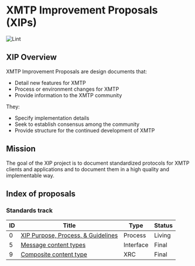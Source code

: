 # XMTP Improvement Proposals (XIPs)

![Lint](https://github.com/xmtp/XIPs/actions/workflows/lint.yml/badge.svg)

## XIP Overview

XMTP Improvement Proposals are design documents that:

- Detail new features for XMTP
- Process or environment changes for XMTP
- Provide information to the XMTP community

They:

- Specify implementation details
- Seek to establish consensus among the community
- Provide structure for the continued development of XMTP

## Mission

The goal of the XIP project is to document standardized protocols for XMTP clients and applications and to document them in a high quality and implementable way.

## Index of proposals

### Standards track

| ID | Title | Type | Status |
| -- | -- | -- | -- |
| 0 | [XIP Purpose, Process, & Guidelines](./XIPs/xip-0-purpose-process.md) | Process | Living |
| 5 | [Message content types](./XIPs/xip-5-message-content-types.md) | Interface | Final |
| 9 | [Composite content type](./XIPs/xip-9-composite-content-type.md) | XRC | Final |
